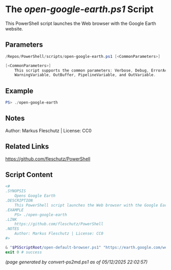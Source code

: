The *open-google-earth.ps1* Script
===========================

This PowerShell script launches the Web browser with the Google Earth website.

Parameters
----------
```powershell
/Repos/PowerShell/scripts/open-google-earth.ps1 [<CommonParameters>]

[<CommonParameters>]
    This script supports the common parameters: Verbose, Debug, ErrorAction, ErrorVariable, WarningAction, 
    WarningVariable, OutBuffer, PipelineVariable, and OutVariable.
```

Example
-------
```powershell
PS> ./open-google-earth

```

Notes
-----
Author: Markus Fleschutz | License: CC0

Related Links
-------------
https://github.com/fleschutz/PowerShell

Script Content
--------------
```powershell
<#
.SYNOPSIS
	Opens Google Earth
.DESCRIPTION
	This PowerShell script launches the Web browser with the Google Earth website.
.EXAMPLE
	PS> ./open-google-earth
.LINK
	https://github.com/fleschutz/PowerShell
.NOTES
	Author: Markus Fleschutz | License: CC0
#>

& "$PSScriptRoot/open-default-browser.ps1" "https://earth.google.com/web/"
exit 0 # success
```

*(page generated by convert-ps2md.ps1 as of 05/12/2025 22:02:57)*
